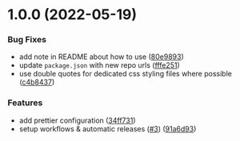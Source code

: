 # 1.0.0 (2022-05-19)


### Bug Fixes

* add note in README about how to use ([80e9893](https://github.com/ackama/prettier-config-ackama/commit/80e98935c1695e3aee8ffa30f0b08b1b47ac6fbc))
* update `package.json` with new repo urls ([fffe251](https://github.com/ackama/prettier-config-ackama/commit/fffe251c679f881639fdb10a2746693110e72c02))
* use double quotes for dedicated css styling files where possible ([c4b8437](https://github.com/ackama/prettier-config-ackama/commit/c4b843787d8ff9e107706abd556049a65cd2d39f))


### Features

* add prettier configuration ([34ff731](https://github.com/ackama/prettier-config-ackama/commit/34ff731db58397668a0fbd808622732f0fbf6968))
* setup workflows & automatic releases ([#3](https://github.com/ackama/prettier-config-ackama/issues/3)) ([91a6d93](https://github.com/ackama/prettier-config-ackama/commit/91a6d936ffd2374765e53d02ea6a6a1e9ab899c7))
